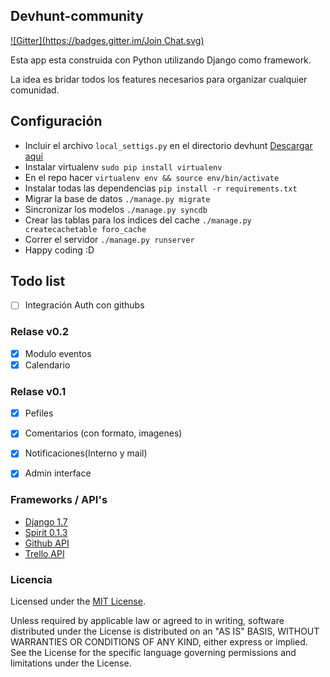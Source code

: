 

## Devhunt-community

[![Gitter](https://badges.gitter.im/Join Chat.svg)](https://gitter.im/devhunterco)


Esta app esta construida con Python utilizando Django como framework.

La idea es bridar todos los features necesarios para organizar cualquier comunidad.

## Configuración 


- Incluir el archivo `local_settigs.py` en el directorio devhunt [Descargar aquí](https://gist.github.com/uzi200/5a6fa6eebb997a709040)
-  Instalar virtualenv `sudo pip install virtualenv`
-  En el repo hacer `virtualenv env && source env/bin/activate`
-  Instalar todas las dependencias `pip install -r requirements.txt`
-  Migrar la base de datos `./manage.py migrate`
-  Sincronizar los modelos `./manage.py syncdb`
-  Crear las tablas para los indices del cache `./manage.py createcachetable foro_cache`
-  Correr el servidor `./manage.py runserver`
-  Happy coding :D


## Todo list

- [ ] Integración Auth con githubs


### Relase v0.2

- [x] Modulo eventos
- [x] Calendario

### Relase v0.1

- [x] Pefiles
- [x] Comentarios (con formato, imagenes)
- [x] Notificaciones(Interno y mail)
- [x] Admin interface



### Frameworks / API's 

- [Django 1.7](https://github.com/django/django)
- [Spirit 0.1.3](https://github.com/nitely/Spirit/tree/master)
- [Github API](https://developer.github.com/v3/)
- [Trello API](https://trello.com/docs/)


### Licencia

Licensed under the [MIT License](http://opensource.org/licenses/MIT).

Unless required by applicable law or agreed to in writing,
software distributed under the License is distributed on an "AS IS" BASIS,
WITHOUT WARRANTIES OR CONDITIONS OF ANY KIND, either express or implied.
See the License for the specific language governing permissions and limitations under the License.
